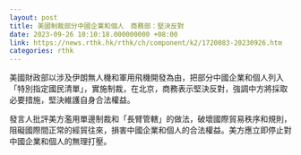 ```yaml
---
layout: post
title: 美國制裁部分中國企業和個人　商務部：堅決反對
date: 2023-09-26 10:10:18.000000000 +08:00
link: https://news.rthk.hk/rthk/ch/component/k2/1720083-20230926.htm
categories: rthk
---
```


美國財政部以涉及伊朗無人機和軍用飛機開發為由，把部分中國企業和個人列入「特別指定國民清單」，實施制裁，在北京，商務表示堅決反對，強調中方將採取必要措施，堅決維護自身合法權益。

發言人批評美方濫用單邊制裁和「長臂管轄」的做法，破壞國際貿易秩序和規則，阻礙國際間正常的經貿往來，損害中國企業和個人的合法權益。美方應立即停止對中國企業和個人的無理打壓。
